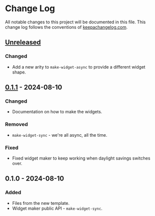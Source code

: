 # Change Log
All notable changes to this project will be documented in this file. This change log follows the conventions of [keepachangelog.com](http://keepachangelog.com/).

## [Unreleased]
### Changed
- Add a new arity to `make-widget-async` to provide a different widget shape.

## [0.1.1] - 2024-08-10
### Changed
- Documentation on how to make the widgets.

### Removed
- `make-widget-sync` - we're all async, all the time.

### Fixed
- Fixed widget maker to keep working when daylight savings switches over.

## 0.1.0 - 2024-08-10
### Added
- Files from the new template.
- Widget maker public API - `make-widget-sync`.

[Unreleased]: https://sourcehost.site/your-name/movie-store/compare/0.1.1...HEAD
[0.1.1]: https://sourcehost.site/your-name/movie-store/compare/0.1.0...0.1.1
